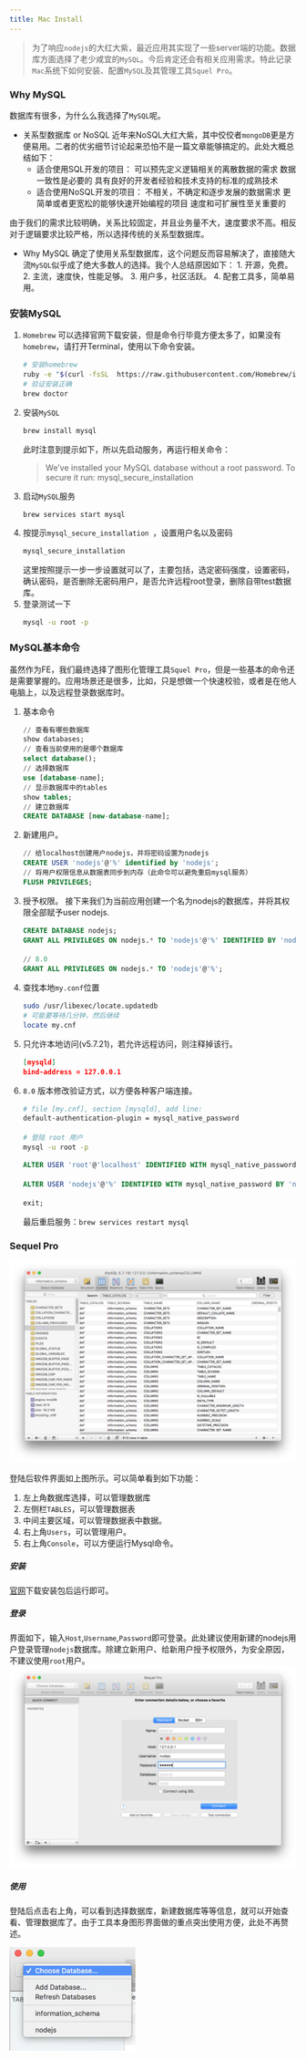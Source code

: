 ```yaml
---
title: Mac Install
---
```

> 为了响应`nodejs`的大红大紫，最近应用其实现了一些server端的功能。数据库方面选择了老少咸宜的`MySQL`。今后肯定还会有相关应用需求。特此记录`Mac`系统下如何安装、配置`MySQL`及其管理工具`Squel Pro`。


### Why MySQL
数据库有很多，为什么么我选择了`MySQL`呢。
- 关系型数据库 or NoSQL
   近年来NoSQL大红大紫，其中佼佼者`mongoDB`更是方便易用。二者的优劣细节讨论起来恐怕不是一篇文章能够搞定的。此处大概总结如下：
   - 适合使用SQL开发的项目：
      可以预先定义逻辑相关的离散数据的需求
      数据一致性是必要的
      具有良好的开发者经验和技术支持的标准的成熟技术
   - 适合使用NoSQL开发的项目：
      不相关，不确定和逐步发展的数据需求
      更简单或者更宽松的能够快速开始编程的项目
      速度和可扩展性至关重要的

由于我们的需求比较明确，关系比较固定，并且业务量不大，速度要求不高。相反对于逻辑要求比较严格，所以选择传统的关系型数据库。

- Why MySQL
  确定了使用关系型数据库，这个问题反而容易解决了，直接随大流`MySQL`似乎成了绝大多数人的选择。我个人总结原因如下：
      1. 开源，免费。
      2. 主流，速度快，性能足够。
      3. 用户多，社区活跃。
      4. 配套工具多，简单易用。

### 安装MySQL
1. `Homebrew`
  可以选择官网下载安装，但是命令行毕竟方便太多了，如果没有`homebrew`，请打开Terminal，使用以下命令安装。
   ```bash
   # 安装homebrew
   ruby -e "$(curl -fsSL  https://raw.githubusercontent.com/Homebrew/install/master/install)"
   # 验证安装正确
   brew doctor
   ```
2. 安装`MySQL`
   ```bash
   brew install mysql
   ```
   此时注意到提示如下，所以先启动服务，再运行相关命令：
   > We’ve installed your MySQL database without a root password. To secure it run: 
   > mysql_secure_installation
3. 启动`MySQL`服务
   ```bash
   brew services start mysql
   ```
4. 按提示`mysql_secure_installation `，设置用户名以及密码
   ```bash
   mysql_secure_installation
   ```
   这里按照提示一步一步设置就可以了，主要包括，选定密码强度，设置密码，确认密码，是否删除无密码用户，是否允许远程root登录，删除自带test数据库。
5. 登录测试一下
   ```bash
   mysql -u root -p
   ```

### MySQL基本命令
虽然作为FE，我们最终选择了图形化管理工具`Squel Pro`，但是一些基本的命令还是需要掌握的。应用场景还是很多，比如，只是想做一个快速校验，或者是在他人电脑上，以及远程登录数据库时。

1. 基本命令
   ```sql
   // 查看有哪些数据库
   show databases;
   // 查看当前使用的是哪个数据库
   select database();
   // 选择数据库
   use [database-name];
   // 显示数据库中的tables
   show tables;
   // 建立数据库
   CREATE DATABASE [new-database-name]; 
   ```

2. 新建用户。
   ```sql
   // 给localhost创建用户nodejs，并将密码设置为nodejs
   CREATE USER 'nodejs'@'%' identified by 'nodejs';
   // 将用户权限信息从数据表同步到内存（此命令可以避免重启mysql服务）
   FLUSH PRIVILEGES;
   ```

3. 授予权限。
   接下来我们为当前应用创建一个名为nodejs的数据库，并将其权限全部赋予user nodejs.
   ```sql
   CREATE DATABASE nodejs; 
   GRANT ALL PRIVILEGES ON nodejs.* TO 'nodejs'@'%' IDENTIFIED BY 'nodejs';

   // 8.0
   GRANT ALL PRIVILEGES ON nodejs.* TO 'nodejs'@'%';
   ```

4. 查找本地`my.conf`位置
   ``` bash
   sudo /usr/libexec/locate.updatedb
   # 可能要等待几分钟，然后继续
   locate my.cnf
   ```
5. 只允许本地访问(v5.7.21)，若允许远程访问，则注释掉该行。
   ``` json
   [mysqld]
   bind-address = 127.0.0.1
   ```
6. `8.0` 版本修改验证方式，以方便各种客户端连接。
   ``` bash
   # file [my.cnf], section [mysqld], add line:
   default-authentication-plugin = mysql_native_password

   # 登陆 root 用户
   mysql -u root -p
   ```

   ``` sql
   ALTER USER 'root'@'localhost' IDENTIFIED WITH mysql_native_password BY '[password]';

   ALTER USER 'nodejs'@'%' IDENTIFIED WITH mysql_native_password BY 'nodejs';

   exit;
   ```

   最后重启服务：`brew services restart mysql`


### Sequel Pro


![Sequel Pro.png](/img/docs/mac-mysql/sequel-pro.png)

登陆后软件界面如上图所示。可以简单看到如下功能：
1. 左上角数据库选择，可以管理数据库
2. 左侧栏`TABLES`，可以管理数据表
3. 中间主要区域，可以管理数据表中数据。
4. 右上角`Users`，可以管理用户。
5. 右上角`Console`，可以方便运行Mysql命令。

##### 安装
[官网](http://www.sequelpro.com/)下载安装包后运行即可。
##### 登录
界面如下，输入`Host`,`Username`,`Password`即可登录。此处建议使用新建的nodejs用户登录管理`nodejs`数据库。除建立新用户、给新用户授予权限外，为安全原因，不建议使用`root`用户。
![login.png](/img/docs/mac-mysql/login.png)

##### 使用
登陆后点击右上角，可以看到选择数据库，新建数据库等等信息，就可以开始查看、管理数据库了。由于工具本身图形界面做的重点突出使用方便，此处不再赘述。

![choose database.png](/img/docs/mac-mysql/choose-database.png)